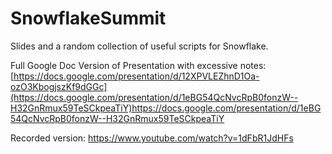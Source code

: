 # SnowflakeSummit
Slides and a random collection of useful scripts for Snowflake.

Full Google Doc Version of Presentation with excessive notes: [https://docs.google.com/presentation/d/12XPVLEZhnD1Oa-ozO3KbogjszKf9dGGc](https://docs.google.com/presentation/d/1eBG54QcNvcRpB0fonzW--H32GnRmux59TeSCkpeaTiY)https://docs.google.com/presentation/d/1eBG54QcNvcRpB0fonzW--H32GnRmux59TeSCkpeaTiY

Recorded version: https://www.youtube.com/watch?v=1dFbR1JdHFs
